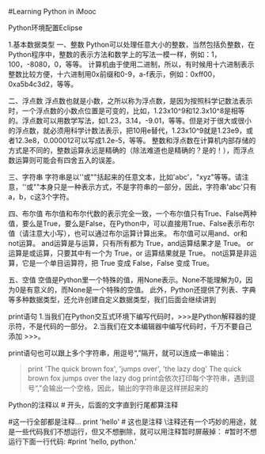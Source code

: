 #Learning Python in iMooc

Python环境配置Eclipse


1.基本数据类型
一、整数
Python可以处理任意大小的整数，当然包括负整数，在Python程序中，整数的表示方法和数学上的写法一模一样，例如：1，100，-8080，0，等等。
计算机由于使用二进制，所以，有时候用十六进制表示整数比较方便，十六进制用0x前缀和0-9，a-f表示，例如：0xff00，0xa5b4c3d2，等等。


二、浮点数
浮点数也就是小数，之所以称为浮点数，是因为按照科学记数法表示时，一个浮点数的小数点位置是可变的，比如，1.23x10^9和12.3x10^8是相等的。浮点数可以用数学写法，如1.23，3.14，-9.01，等等。但是对于很大或很小的浮点数，就必须用科学计数法表示，把10用e替代，1.23x10^9就是1.23e9，或者12.3e8，0.000012可以写成1.2e-5，等等。
整数和浮点数在计算机内部存储的方式是不同的，整数运算永远是精确的（除法难道也是精确的？是的！），而浮点数运算则可能会有四舍五入的误差。


三、字符串
字符串是以''或""括起来的任意文本，比如'abc'，"xyz"等等。请注意，''或""本身只是一种表示方式，不是字符串的一部分，因此，字符串'abc'只有a，b，c这3个字符。


四、布尔值
布尔值和布尔代数的表示完全一致，一个布尔值只有True、False两种值，要么是True，要么是False，在Python中，可以直接用True、False表示布尔值（请注意大小写），也可以通过布尔运算计算出来。
布尔值可以用and、or和not运算。
and运算是与运算，只有所有都为 True，and运算结果才是 True。
or运算是或运算，只要其中有一个为 True，or 运算结果就是 True。
not运算是非运算，它是一个单目运算符，把 True 变成 False，False 变成 True。


五、空值
空值是Python里一个特殊的值，用None表示。None不能理解为0，因为0是有意义的，而None是一个特殊的空值。
此外，Python还提供了列表、字典等多种数据类型，还允许创建自定义数据类型，我们后面会继续讲到

print语句
1.当我们在Python交互式环境下编写代码时，>>>是Python解释器的提示符，不是代码的一部分。
2.当我们在文本编辑器中编写代码时，千万不要自己添加 >>>。

print语句也可以跟上多个字符串，用逗号“,”隔开，就可以连成一串输出：
> print 'The quick brown fox', 'jumps over', 'the lazy dog'
The quick brown fox jumps over the lazy dog
print会依次打印每个字符串，遇到逗号“,”会输出一个空格，因此，输出的字符串是这样拼起来的


Python的注释以 # 开头，后面的文字直到行尾都算注释

\#这一行全部都是注释...
print 'hello' # 这也是注释
\注释还有一个巧妙的用途，就是一些代码我们不想运行，但又不想删除，就可以用注释暂时屏蔽掉：
\#暂时不想运行下面一行代码:
\#print 'hello, python.'

